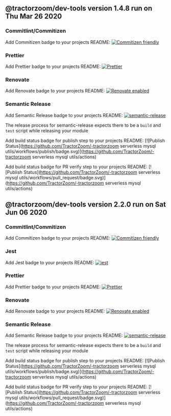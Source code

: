 ## @tractorzoom/dev-tools version 1.4.8 run on Thu Mar 26 2020

### Commitlint/Commitizen

Add Commitizen badge to your projects README: [![Commitizen friendly](https://img.shields.io/badge/commitizen-friendly-brightgreen.svg)](http://commitizen.github.io/cz-cli/)

### Prettier

Add Prettier badge to your projects README: [![Prettier](https://img.shields.io/badge/code_style-prettier-ff69b4.svg?style=flat-square)](https://github.com/prettier/prettier)

### Renovate

Add Renovate badge to your projects README: [![Renovate enabled](https://img.shields.io/badge/renovate-enabled-brightgreen.svg)](https://renovatebot.com/)

### Semantic Release

Add Semantic Release badge to your projects README: [![semantic-release](https://img.shields.io/badge/%20%20%F0%9F%93%A6%F0%9F%9A%80-semantic--release-e10079.svg)](https://github.com/semantic-release/semantic-release)

The release process for semantic-release expects there to be a `build` and `test` script while releasing your module

Add build status badge for publish step to your projects README: [![Publish Status](https://github.com/TractorZoom/-tractorzoom serverless mysql utils/workflows/publish/badge.svg)](https://github.com/TractorZoom/-tractorzoom serverless mysql utils/actions)

Add build status badge for PR verify step to your projects README: [![Publish Status](https://github.com/TractorZoom/-tractorzoom serverless mysql utils/workflows/pull_request/badge.svg)](https://github.com/TractorZoom/-tractorzoom serverless mysql utils/actions)

## @tractorzoom/dev-tools version 2.2.0 run on Sat Jun 06 2020

### Commitlint/Commitizen

Add Commitizen badge to your projects README: [![Commitizen friendly](https://img.shields.io/badge/commitizen-friendly-brightgreen.svg)](http://commitizen.github.io/cz-cli/)

### Jest

Add Jest badge to your projects README: [![jest](https://jestjs.io/img/jest-badge.svg)](https://github.com/facebook/jest)

### Prettier

Add Prettier badge to your projects README: [![Prettier](https://img.shields.io/badge/code_style-prettier-ff69b4.svg?style=flat-square)](https://github.com/prettier/prettier)

### Renovate

Add Renovate badge to your projects README: [![Renovate enabled](https://img.shields.io/badge/renovate-enabled-brightgreen.svg)](https://renovatebot.com/)

### Semantic Release

Add Semantic Release badge to your projects README: [![semantic-release](https://img.shields.io/badge/%20%20%F0%9F%93%A6%F0%9F%9A%80-semantic--release-e10079.svg)](https://github.com/semantic-release/semantic-release)

The release process for semantic-release expects there to be a `build` and `test` script while releasing your module

Add build status badge for publish step to your projects README: [![Publish Status](https://github.com/TractorZoom/-tractorzoom serverless mysql utils/workflows/publish/badge.svg)](https://github.com/TractorZoom/-tractorzoom serverless mysql utils/actions)

Add build status badge for PR verify step to your projects README: [![Publish Status](https://github.com/TractorZoom/-tractorzoom serverless mysql utils/workflows/pull_request/badge.svg)](https://github.com/TractorZoom/-tractorzoom serverless mysql utils/actions)
